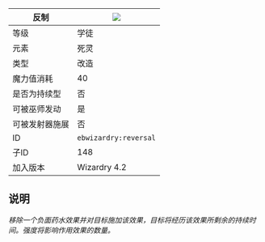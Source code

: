 | 反制 |![](https://github.com/Electroblob77/Wizardry/blob/1.12.2/src/main/resources/assets/ebwizardry/textures/spells/reversal.png)|
|---|---|
| 等级 | 学徒 |
| 元素 | 死灵 |
| 类型 | 改造 |
| 魔力值消耗 | 40 |
| 是否为持续型 | 否 |
| 可被巫师发动 | 是 |
| 可被发射器施展 | 否 |
| ID | `ebwizardry:reversal` |
| 子ID | 148 |
| 加入版本 | Wizardry 4.2 |
## 说明
_移除一个负面药水效果并对目标施加该效果，目标将经历该效果所剩余的持续时间。强度将影响作用效果的数量。_
